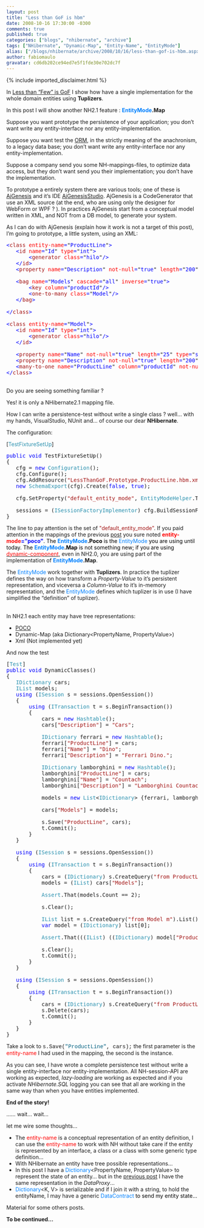 ```yaml
---
layout: post
title: "Less than GoF is hbm"
date: 2008-10-16 17:30:00 -0300
comments: true
published: true
categories: ["blogs", "nhibernate", "archive"]
tags: ["NHibernate", "Dynamic-Map", "Entity-Name", "EntityMode"]
alias: ["/blogs/nhibernate/archive/2008/10/16/less-than-gof-is-hbm.aspx"]
author: fabiomaulo
gravatar: cd6db202ce94ed7e5f1fde30e702dc7f
---
```

{% include imported_disclaimer.html %}
<p>In <a href="/blogs/nhibernate/archive/2008/10/12/less-than-few-is-gof.aspx">Less than &ldquo;Few&rdquo; is GoF</a> I show how have a single implementation for the whole domain entities using <strong>Tuplizers</strong>.</p>
<p>In this post I will show another NH2.1 feature : <strong><span style="color: #0080ff">EntityMode</span>.Map</strong></p>
<p>Suppose you want prototype the persistence of your application; you don&rsquo;t want write any entity-interface nor any entity-implementation.</p>
<p>Suppose you want test the <a href="http://en.wikipedia.org/wiki/Object-relational_mapping">ORM</a>, in the strictly meaning of the anachronism, to a legacy data base; you don&rsquo;t want write any entity-interface nor any entity-implementation.</p>
<p>Suppose a company send you some NH-mappings-files, to optimize data access, but they don&rsquo;t want send you their implementation; you don&rsquo;t have the implementation.</p>
<p>To prototype a entirely system there are various tools; one of these is <a href="http://www.codeplex.com/ajgenesis">AjGenesis</a> and it&rsquo;s IDE <a href="http://www.codeplex.com/ajgenesisstudio">AjGenesisStudio</a>. AjGenesis is a CodeGenerator that use an XML source (at the end, who are using only the designer for WebForm or WPF ? ). In practices AjGenesis start from a conceptual model written in XML, and NOT from a DB model, to generate your system. </p>
<p>As I can do with AjGenesis (explain how it work is not a target of this post), I&rsquo;m going to prototype, a little system, using an XML:</p>
<pre class="code"><span style="color: blue">&lt;</span><span style="color: #a31515">class </span><span style="color: red">entity-name</span><span style="color: blue">=</span>"<span style="color: blue">ProductLine</span>"<span style="color: blue">&gt;<br />   &lt;</span><span style="color: #a31515">id </span><span style="color: red">name</span><span style="color: blue">=</span>"<span style="color: blue">Id</span>" <span style="color: red">type</span><span style="color: blue">=</span>"<span style="color: blue">int</span>"<span style="color: blue">&gt;<br />       &lt;</span><span style="color: #a31515">generator </span><span style="color: red">class</span><span style="color: blue">=</span>"<span style="color: blue">hilo</span>"<span style="color: blue">/&gt;<br />   &lt;/</span><span style="color: #a31515">id</span><span style="color: blue">&gt;<br />   &lt;</span><span style="color: #a31515">property </span><span style="color: red">name</span><span style="color: blue">=</span>"<span style="color: blue">Description</span>" <span style="color: red">not-null</span><span style="color: blue">=</span>"<span style="color: blue">true</span>" <span style="color: red">length</span><span style="color: blue">=</span>"<span style="color: blue">200</span>" <span style="color: red">type</span><span style="color: blue">=</span>"<span style="color: blue">string</span>"<span style="color: blue">/&gt;<br /><br />   &lt;</span><span style="color: #a31515">bag </span><span style="color: red">name</span><span style="color: blue">=</span>"<span style="color: blue">Models</span>" <span style="color: red">cascade</span><span style="color: blue">=</span>"<span style="color: blue">all</span>" <span style="color: red">inverse</span><span style="color: blue">=</span>"<span style="color: blue">true</span>"<span style="color: blue">&gt;<br />       &lt;</span><span style="color: #a31515">key </span><span style="color: red">column</span><span style="color: blue">=</span>"<span style="color: blue">productId</span>"<span style="color: blue">/&gt;<br />       &lt;</span><span style="color: #a31515">one-to-many </span><span style="color: red">class</span><span style="color: blue">=</span>"<span style="color: blue">Model</span>"<span style="color: blue">/&gt;<br />   &lt;/</span><span style="color: #a31515">bag</span><span style="color: blue">&gt;<br /><br />&lt;/</span><span style="color: #a31515">class</span><span style="color: blue">&gt;<br /><br />&lt;</span><span style="color: #a31515">class </span><span style="color: red">entity-name</span><span style="color: blue">=</span>"<span style="color: blue">Model</span>"<span style="color: blue">&gt;<br />   &lt;</span><span style="color: #a31515">id </span><span style="color: red">name</span><span style="color: blue">=</span>"<span style="color: blue">Id</span>" <span style="color: red">type</span><span style="color: blue">=</span>"<span style="color: blue">int</span>"<span style="color: blue">&gt;<br />       &lt;</span><span style="color: #a31515">generator </span><span style="color: red">class</span><span style="color: blue">=</span>"<span style="color: blue">hilo</span>"<span style="color: blue">/&gt;<br />   &lt;/</span><span style="color: #a31515">id</span><span style="color: blue">&gt;<br /><br />   &lt;</span><span style="color: #a31515">property </span><span style="color: red">name</span><span style="color: blue">=</span>"<span style="color: blue">Name</span>" <span style="color: red">not-null</span><span style="color: blue">=</span>"<span style="color: blue">true</span>" <span style="color: red">length</span><span style="color: blue">=</span>"<span style="color: blue">25</span>" <span style="color: red">type</span><span style="color: blue">=</span>"<span style="color: blue">string</span>"<span style="color: blue">/&gt;<br />   &lt;</span><span style="color: #a31515">property </span><span style="color: red">name</span><span style="color: blue">=</span>"<span style="color: blue">Description</span>" <span style="color: red">not-null</span><span style="color: blue">=</span>"<span style="color: blue">true</span>" <span style="color: red">length</span><span style="color: blue">=</span>"<span style="color: blue">200</span>" <span style="color: red">type</span><span style="color: blue">=</span>"<span style="color: blue">string</span>"<span style="color: blue">/&gt;<br />   &lt;</span><span style="color: #a31515">many-to-one </span><span style="color: red">name</span><span style="color: blue">=</span>"<span style="color: blue">ProductLine</span>" <span style="color: red">column</span><span style="color: blue">=</span>"<span style="color: blue">productId</span>" <span style="color: red">not-null</span><span style="color: blue">=</span>"<span style="color: blue">true</span>" <span style="color: red">class</span><span style="color: blue">=</span>"<span style="color: blue">ProductLine</span>"<span style="color: blue">/&gt;<br />&lt;/</span><span style="color: #a31515">class</span><span style="color: blue">&gt;</span></pre>
<p>
<br />Do you are seeing something familiar ? 
</p>
<p>Yes! it is only a NHibernate2.1 mapping file. 
  </p>
<p>How I can write a persistence-test without write a single class ? well&hellip; with my hands, VisualStudio, NUnit and&hellip; of course our dear <strong>NHibernate</strong>. 
  </p>
<p>The configuration:</p>
<p>
[<span style="color: #2b91af">TestFixtureSetUp</span>] 
</p>
<pre class="code"><span style="color: blue">public void </span>TestFixtureSetUp()<br />{<br />   cfg = <span style="color: blue">new </span><span style="color: #2b91af">Configuration</span>();<br />   cfg.Configure();<br />   cfg.AddResource(<span style="color: #a31515">"LessThanGoF.Prototype.ProductLine.hbm.xml"</span>, <span style="color: blue">typeof </span>(<span style="color: #2b91af">PrototypeSystemFixture</span>).Assembly);<br />   <span style="color: blue">new </span><span style="color: #2b91af">SchemaExport</span>(cfg).Create(<span style="color: blue">false</span>, <span style="color: blue">true</span>);<br /><br />   cfg.SetProperty(<span style="color: #a31515">"default_entity_mode"</span>, <span style="color: #2b91af">EntityModeHelper</span>.ToString(<span style="color: #2b91af">EntityMode</span>.Map));<br /><br />   sessions = (<span style="color: #2b91af">ISessionFactoryImplementor</span>) cfg.BuildSessionFactory();<br />}</pre>
<p>
The line to pay attention is the set of <span style="color: #a31515">"default_entity_mode"</span>. If you paid attention in the mappings of the previous <a href="http://fabiomaulo.blogspot.com/2008/10/less-than-few-is-gof.html">post</a> you sure noted <span style="color: #ff0000"><strong>entity-mode</strong></span><span style="color: #0000ff"><strong>="poco"</strong><span style="color: #000000">. The <strong><span style="color: #0080ff">EntityMode</span>.Poco</strong> is the <span style="color: #0080ff">EntityMode</span> you are using until today. The <strong><span style="color: #0080ff">EntityMode</span>.Map</strong> is not something new; if you are using </span></span><a href="/doc/nh/en/index.html#mapping-declaration-component"><span style="color: #ff0000">dynamic-component</span></a>, even in NH2.0, you are using part of the implementation of <strong><span style="color: #0080ff">EntityMode</span>.Map</strong>.</p>
<div>The <span style="color: #0080ff">EntityMode</span> work together with <strong>Tuplizers</strong>. In practice the tuplizer defines the way on how transform a <em>Property-Value</em> to it&rsquo;s persistent representation, and viceversa a <em>Column-Value</em> to it&rsquo;s in-memory representation, and the <span style="color: #0080ff">EntityMode</span> defines which tuplizer is in use (I have simplified the &ldquo;definition&rdquo; of tuplizer).</div>
<p>
<br />In NH2.1 each entity may have tree representations: 
</p>
<ul>
<li><a href="http://en.wikipedia.org/wiki/POCO">POCO</a> 
    <br /></li>
<li>Dynamic-Map (aka Dictionary&lt;PropertyName, PropertyValue&gt;) 
    <br /></li>
<li>Xml (Not implemented yet) 
    <br /></li>
</ul>
<p>
And now the test 
</p>
<pre class="code">[<span style="color: #2b91af">Test</span>]<br /><span style="color: blue">public void </span>DynamicClasses()<br />{<br />   <span style="color: #2b91af">IDictionary </span>cars;<br />   <span style="color: #2b91af">IList </span>models;<br />   <span style="color: blue">using </span>(<span style="color: #2b91af">ISession </span>s = sessions.OpenSession())<br />   {<br />       <span style="color: blue">using </span>(<span style="color: #2b91af">ITransaction </span>t = s.BeginTransaction())<br />       {<br />           cars = <span style="color: blue">new </span><span style="color: #2b91af">Hashtable</span>();<br />           cars[<span style="color: #a31515">"Description"</span>] = <span style="color: #a31515">"Cars"</span>;<br /><br />           <span style="color: #2b91af">IDictionary </span>ferrari = <span style="color: blue">new </span><span style="color: #2b91af">Hashtable</span>();<br />           ferrari[<span style="color: #a31515">"ProductLine"</span>] = cars;<br />           ferrari[<span style="color: #a31515">"Name"</span>] = <span style="color: #a31515">"Dino"</span>;<br />           ferrari[<span style="color: #a31515">"Description"</span>] = <span style="color: #a31515">"Ferrari Dino."</span>;<br /><br />           <span style="color: #2b91af">IDictionary </span>lamborghini = <span style="color: blue">new </span><span style="color: #2b91af">Hashtable</span>();<br />           lamborghini[<span style="color: #a31515">"ProductLine"</span>] = cars;<br />           lamborghini[<span style="color: #a31515">"Name"</span>] = <span style="color: #a31515">"Countach"</span>;<br />           lamborghini[<span style="color: #a31515">"Description"</span>] = <span style="color: #a31515">"Lamborghini Countach"</span>;<br /><br />           models = <span style="color: blue">new </span><span style="color: #2b91af">List</span>&lt;<span style="color: #2b91af">IDictionary</span>&gt; {ferrari, lamborghini};<br /><br />           cars[<span style="color: #a31515">"Models"</span>] = models;<br /><br />           s.Save(<span style="color: #a31515">"ProductLine"</span>, cars);<br />           t.Commit();<br />       }<br />   }<br /><br />   <span style="color: blue">using </span>(<span style="color: #2b91af">ISession </span>s = sessions.OpenSession())<br />   {<br />       <span style="color: blue">using </span>(<span style="color: #2b91af">ITransaction </span>t = s.BeginTransaction())<br />       {<br />           cars = (<span style="color: #2b91af">IDictionary</span>) s.CreateQuery(<span style="color: #a31515">"from ProductLine pl order by pl.Description"</span>).UniqueResult();<br />           models = (<span style="color: #2b91af">IList</span>) cars[<span style="color: #a31515">"Models"</span>];<br /><br />           <span style="color: #2b91af">Assert</span>.That(models.Count == 2);<br /><br />           s.Clear();<br /><br />           <span style="color: #2b91af">IList </span>list = s.CreateQuery(<span style="color: #a31515">"from Model m"</span>).List();<br />           <span style="color: blue">var </span>model = (<span style="color: #2b91af">IDictionary</span>) list[0];<br /><br />           <span style="color: #2b91af">Assert</span>.That(((<span style="color: #2b91af">IList</span>) ((<span style="color: #2b91af">IDictionary</span>) model[<span style="color: #a31515">"ProductLine"</span>])[<span style="color: #a31515">"Models"</span>]).Contains(model));<br /><br />           s.Clear();<br />           t.Commit();<br />       }<br />   }<br /><br />   <span style="color: blue">using </span>(<span style="color: #2b91af">ISession </span>s = sessions.OpenSession())<br />   {<br />       <span style="color: blue">using </span>(<span style="color: #2b91af">ITransaction </span>t = s.BeginTransaction())<br />       {<br />           cars = (<span style="color: #2b91af">IDictionary</span>) s.CreateQuery(<span style="color: #a31515">"from ProductLine pl order by pl.Description"</span>).UniqueResult();<br />           s.Delete(cars);<br />           t.Commit();<br />       }<br />   }<br />}</pre>
<p>
Take a look to <span style="font-family: courier new">s.Save(<span style="color: #006080">"ProductLine"</span>, cars);</span> the first parameter is the <span style="color: #ff0000">entity-name</span> I had used in the mapping, the second is the instance. 
</p>
<p>As you can see, I have wrote a complete persistence test without write a single entity-interface nor entity-implementation. All NH-session-API are working as expected, <em>lazy-loading</em> are working as expected and if you activate <em>NHibernate.SQL</em> logging you can see that all are working in the same way than when you have entities implemented. 
  </p>
<p><strong>End of the story!</strong> 
  </p>
<p>&hellip;&hellip; wait&hellip; wait&hellip;</p>
<p>let me wire some thoughts&hellip; 
  </p>
<ul>
<li>The <span style="color: #ff0000">entity-name</span> is a conceptual representation of an entity definition, I can use the <span style="color: #ff0000">entity-name</span> to work with NH without take care if the entity is represented by an interface, a class or a class with some generic type definition&hellip; 
    <br /></li>
<li>With NHibernate an entity have tree possible representations&hellip; 
    <br /></li>
<li>In this post I have a <span style="color: #0080ff">Dictionary</span>&lt;PropertyName, PropertyValue&gt; to represent the state of an entity&hellip; but in the <a href="/blogs/nhibernate/archive/2008/10/12/less-than-few-is-gof.aspx">previous post</a> I have the same representation in the <em>DataProxy</em>&hellip; 
    <br /></li>
<li><span style="color: #0080ff">Dictionary</span>&lt;K, V&gt; is serializable and if I join it with a string, to hold the entityName, I may have a generic <span style="color: #0080ff">DataContract</span><span style="color: #000000"> to send my entity state&hellip;</span> 
    <br /></li>
</ul>
<p>Material for some others posts. 
  </p>
<p><strong>To be continued&hellip;</strong></p>
